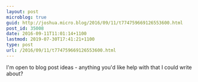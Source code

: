 ```yaml
---
layout: post
microblog: true
guid: http://joshua.micro.blog/2016/09/11/t774759669126553600.html
post_id: 35008
date: 2016-09-11T11:01:14+1100
lastmod: 2019-07-30T17:41:21+1100
type: post
url: /2016/09/11/t774759669126553600.html
---
```

I'm open to blog post ideas - anything you'd like help with that I could write about?
